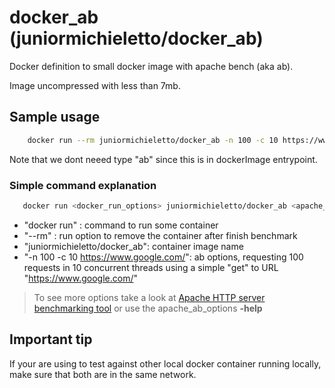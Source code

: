 # docker_ab (juniormichieletto/docker_ab)

Docker definition to small docker image with apache bench (aka ab).

Image uncompressed with less than 7mb.

## Sample usage

```bash
    docker run --rm juniormichieletto/docker_ab -n 100 -c 10 https://www.google.com/
```

Note that we dont neeed type "ab" since this is in dockerImage entrypoint.

### Simple command explanation

 ```bash
    docker run <docker_run_options> juniormichieletto/docker_ab <apache_ab_options>
 ```

- "docker run" : command to run some container
- "--rm" : run option to remove the container after finish benchmark
- "juniormichieletto/docker_ab": container image name
- "-n 100 -c 10 https://www.google.com/": ab options, requesting 100 requests in 10 concurrent threads using a simple "get" to URL "https://www.google.com/"

> To see more options take a look at [Apache HTTP server benchmarking tool](https://httpd.apache.org/docs/2.4/programs/ab.html)
> or use the apache_ab_options **-help**

## Important tip

If your are using to test against other local docker container running locally, make sure that both are in the same network.
